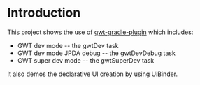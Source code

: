 # Introduction
This project shows the use of [gwt-gradle-plugin][1] which includes:
* GWT dev mode -- the gwtDev task
* GWT dev mode JPDA debug -- the gwtDevDebug task
* GWT super dev mode -- the gwtSuperDev task

It also demos the declarative UI creation by using UiBinder.

[1]: https://github.com/steffenschaefer/gwt-gradle-plugin
